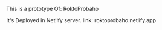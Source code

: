 This is a prototype Of: RoktoProbaho

It's Deployed in Netlify server.
link: roktoprobaho.netlify.app
